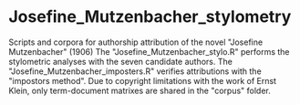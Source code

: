 # Josefine_Mutzenbacher_stylometry
Scripts and corpora for authorship attribution of the novel "Josefine Mutzenbacher" (1906) 
The "Josefine_Mutzenbacher_stylo.R" performs the stylometric analyses with the seven candidate authors. 
The "Josefine_Mutzenbacher_imposters.R" verifies attributions with the "impostors method". 
Due to copyright limitations with the work of Ernst Klein, only term-document matrixes are shared in the "corpus" folder. 
